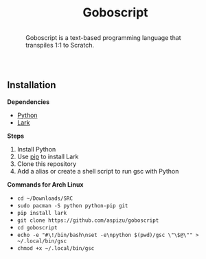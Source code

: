 <div style="display: flex; flex-direction: column; align-items: center;
            border: 1px solid rgba(255,255,255,0.1); padding: 2em; border-radius: 0.5em;
            margin: 1em">
  <h1>Goboscript</h1>
  <p>Goboscript is a text-based programming language that transpiles 1:1 to Scratch.</p>
</div>

Installation
------------

**Dependencies**
 - [Python](https://www.python.org)
 - [Lark](https://github.com/lark-parser/lark)


**Steps**
1. Install Python
2. Use [pip](https://github.com/pypa/pip) to install Lark
3. Clone this repository
4. Add a alias or create a shell script to run gsc with Python

**Commands for Arch Linux**
 - `cd ~/Downloads/SRC`
 - `sudo pacman -S python python-pip git`
 - `pip install lark`
 - `git clone https://github.com/aspizu/goboscript`
 - `cd goboscript`
 - `echo -e "#\!/bin/bash\nset -e\npython $(pwd)/gsc \"\$@\"" > ~/.local/bin/gsc`
 - `chmod +x ~/.local/bin/gsc`
